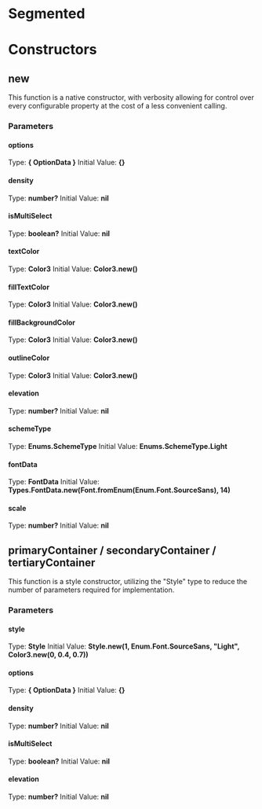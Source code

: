 # Segmented


# Constructors


## new
This function is a native constructor, with verbosity allowing for control over every configurable property at the cost of a less convenient calling.

### Parameters
#### options
Type: **{ OptionData }**
Initial Value: **{}**

#### density
Type: **number?**
Initial Value: **nil**

#### isMultiSelect
Type: **boolean?**
Initial Value: **nil**

#### textColor
Type: **Color3**
Initial Value: **Color3.new()**

#### fillTextColor
Type: **Color3**
Initial Value: **Color3.new()**

#### fillBackgroundColor
Type: **Color3**
Initial Value: **Color3.new()**

#### outlineColor
Type: **Color3**
Initial Value: **Color3.new()**

#### elevation
Type: **number?**
Initial Value: **nil**

#### schemeType
Type: **Enums.SchemeType**
Initial Value: **Enums.SchemeType.Light**

#### fontData
Type: **FontData**
Initial Value: **Types.FontData.new(Font.fromEnum(Enum.Font.SourceSans), 14)**

#### scale
Type: **number?**
Initial Value: **nil**


## primaryContainer / secondaryContainer / tertiaryContainer
This function is a style constructor, utilizing the "Style" type to reduce the number of parameters required for implementation.

### Parameters
#### style
Type: **Style**
Initial Value: **Style.new(1, Enum.Font.SourceSans, "Light", Color3.new(0, 0.4, 0.7))**

#### options
Type: **{ OptionData }**
Initial Value: **{}**

#### density
Type: **number?**
Initial Value: **nil**

#### isMultiSelect
Type: **boolean?**
Initial Value: **nil**

#### elevation
Type: **number?**
Initial Value: **nil**

